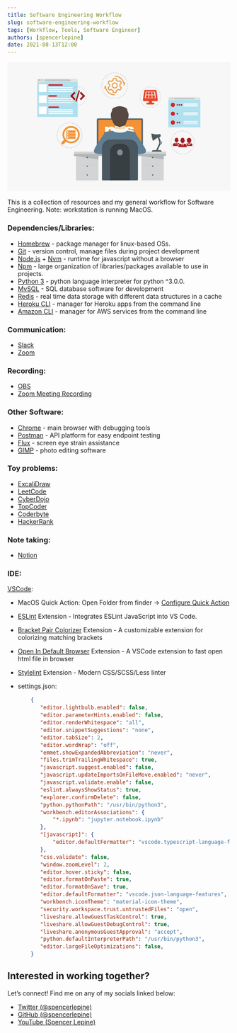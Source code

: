 ```yaml
---
title: Software Engineering Workflow
slug: software-engineering-workflow
tags: [Workflow, Tools, Software Engineer]
authors: [spencerlepine]
date: 2021-08-13T12:00
---
```


![Blog Post Thumbnail](./thumbnail.jpg)

This is a collection of resources and my general workflow for Software Engineering. Note: workstation is running MacOS.

### **Dependencies/Libraries:**

* [Homebrew](https://brew.sh/) - package manager for linux-based OSs.
* [Git](https://git-scm.com/downloads) - version control, manage files during project development
* [Node.js](https://nodejs.org/en/download/) + [Nvm](https://github.com/nvm-sh/nvm) - runtime for javascript without a browser
* [Npm](https://docs.npmjs.com/downloading-and-installing-node-js-and-npm) - large organization of libraries/packages available to use in projects.
* [Python 3](https://www.python.org/downloads/) - python language interpreter for python ^3.0.0.
* [MySQL](https://www.mysql.com/products/workbench/) - SQL database software for development
* [Redis](https://redis.io/) - real time data storage with different  data structures in a cache
* [Heroku CLI](https://devcenter.heroku.com/articles/heroku-cli) - manager for Heroku apps from the command line
* [Amazon CLI](https://aws.amazon.com/cli/) - manager for AWS services from the command line


### **Communication:**

* [Slack](https://slack.com/)
* [Zoom](https://zoom.us/)


### **Recording:**

* [OBS](https://obsproject.com/)
* [Zoom Meeting Recording](https://zoom.us/)


### **Other Software:**

* [Chrome](https://www.google.com/chrome/) - main browser with debugging tools
* [Postman](https://www.postman.com/) - API platform for easy endpoint testing
* [Flux](https://justgetflux.com/) - screen eye strain assistance
* [GIMP](https://www.gimp.org/) - photo editing software


### **Toy problems:**

* [ExcaliDraw](https://excalidraw.com/)
* [LeetCode](https://leetcode.com/)
* [CyberDojo](https://cyber-dojo.org/creator/home)
* [TopCoder](https://www.topcoder.com/)
* [Coderbyte](https://coderbyte.com/)
* [HackerRank](https://www.hackerrank.com/)


### **Note taking:**

* [Notion](https://www.notion.so/)


### **IDE:**

[VSCode](https://code.visualstudio.com/download):
* MacOS Quick Action: Open Folder from finder -> [Configure Quick Action](https://stackoverflow.com/questions/64040393/open-a-folder-in-vscode-through-finder-in-macos)
* [ESLint](https://marketplace.visualstudio.com/items?itemName=dbaeumer.vscode-eslint) Extension - Integrates ESLint JavaScript into VS Code.
* [Bracket Pair Colorizer](https://marketplace.visualstudio.com/items?itemName=CoenraadS.bracket-pair-colorizer) Extension - A customizable extension for colorizing matching brackets
* [Open In Default Browser](https://marketplace.visualstudio.com/items?itemName=peakchen90.open-html-in-browser) Extension -  A VSCode extension to fast open html file in browser
*  [Stylelint](https://marketplace.visualstudio.com/items?itemName=stylelint.vscode-stylelint) Extension - Modern CSS/SCSS/Less linter
* settings.json:

    ```json
        {
           "editor.lightbulb.enabled": false,
           "editor.parameterHints.enabled": false,
           "editor.renderWhitespace": "all",
           "editor.snippetSuggestions": "none",
           "editor.tabSize": 2,
           "editor.wordWrap": "off",
           "emmet.showExpandedAbbreviation": "never",
           "files.trimTrailingWhitespace": true,
           "javascript.suggest.enabled": false,
           "javascript.updateImportsOnFileMove.enabled": "never",
           "javascript.validate.enable": false,
           "eslint.alwaysShowStatus": true,
           "explorer.confirmDelete": false,
           "python.pythonPath": "/usr/bin/python3",
           "workbench.editorAssociations": {
               "*.ipynb": "jupyter.notebook.ipynb"
           },
           "[javascript]": {
               "editor.defaultFormatter": "vscode.typescript-language-features"
           },
           "css.validate": false,
           "window.zoomLevel": 2,
           "editor.hover.sticky": false,
           "editor.formatOnPaste": true,
           "editor.formatOnSave": true,
           "editor.defaultFormatter": "vscode.json-language-features",
           "workbench.iconTheme": "material-icon-theme",
           "security.workspace.trust.untrustedFiles": "open",
           "liveshare.allowGuestTaskControl": true,
           "liveshare.allowGuestDebugControl": true,
           "liveshare.anonymousGuestApproval": "accept",
           "python.defaultInterpreterPath": "/usr/bin/python3",
           "editor.largeFileOptimizations": false,
        }
    ```

## **Interested in working together?**

Let’s connect! Find me on any of my socials linked below:

* [Twitter (@spencerlepine)](https://twitter.com/SpencerLepine)
* [GitHub (@spencerlepine)](https://github.com/spencerlepine)
* [YouTube (Spencer Lepine)](https://www.youtube.com/channel/UCBL6vAHJZqUlyJp-rcFU55Q)
